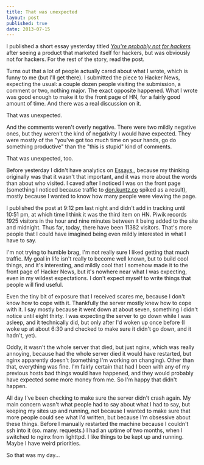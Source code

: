 ```yaml
---
title: That was unexpected
layout: post
published: true
date: 2013-07-15
---
```


I published a short essay yesterday titled 
[*You're probably not for hackers*](http://essays.kuntz.co/you-re-probably-not-for-hackers/) 
after seeing a product that marketed itself for hackers, but was obviously not
for hackers. For the rest of the story, read the post.

Turns out that a lot of people actually cared about what I wrote, which is funny
to me (but I'll get there). I submitted the piece to Hacker News, expecting the
usual: a couple dozen people visiting the submission, a comment or two, nothing
major. The exact opposite happened. What I wrote was good enough to make it to
the front page of HN, for a fairly good amount of time. And there was a real
discussion on it.

That was unexpected.

And the comments weren't overly negative. There were two mildly negative ones,
but they weren't the kind of negativity I would have expected. They were mostly
of the "you've got too much time on your hands, go do something productive" than
the "this is stupid" kind of comments.

That was unexpected, too.

Before yesterday I didn't have analytics on [Essays.](http://essays.kuntz.co),
because my thinking originally was that it wasn't that important, and it was
more about the words than about who visited. I caved after I noticed I was on
the front page (something I noticed because traffic to
[don.kuntz.co](http://don.kuntz.co) spiked as a result), mostly because I wanted
to know how many people were viewing the page.

I published the post at 9:12 pm last night and didn't add in tracking until
10:51 pm, at which time I think it was the third item on HN. Piwik records 1925
visitors in the hour and nine minutes between it being added to the site and
midnight. Thus far, today, there have been 11382 visitors. That's more people
that I could have imagined being even mildly interested in what I have to say.

I'm not trying to humble brag, I'm not really sure I liked getting that much
traffic. My goal in life isn't really to become well known, but to build cool
things, and it's interesting, and mildly cool that I somehow made it to the
front page of Hacker News, but it's nowhere near what I was expecting, even in
my wildest expectations. I don't expect myself to write things that people will
find useful.

Even the tiny bit of exposure that I received scares me, because I don't know
how to cope with it. Thankfully the server mostly knew how to cope with it. I
say mostly because it went down at about seven, something I didn't notice until
eight thirty. I was expecting the server to go down while I was asleep, and it
technically did, but only after I'd woken up once before (I woke up at about
6:30 and checked to make sure it didn't go down, and it hadn't, yet).

Oddly, it wasn't the whole server that died, but just nginx, which was really
annoying, because had the whole server died it would have restarted, but nginx
apparently doesn't (something I'm working on changing). Other than that,
everything was fine. I'm fairly certain that had I been with any of my previous
hosts bad things would have happened, and they would probably have expected some
more money from me. So I'm happy that didn't happen.

All day I've been checking to make sure the server didn't crash again. My main
concern wasn't what people had to say about what I had to say, but keeping my
sites up and running, not because I wanted to make sure that more people could
see what I'd written, but because I'm obsessive about these things. Before I
manually restarted the machine because I couldn't ssh into it (so. many.
requests.) I had an uptime of two months, when I switched to nginx from
lighttpd. I like things to be kept up and running. Maybe I have weird
priorities.

So that was my day...
